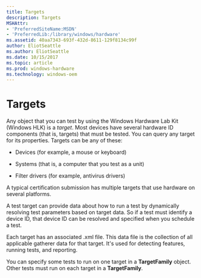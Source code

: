 ```yaml
---
title: Targets
description: Targets
MSHAttr:
- 'PreferredSiteName:MSDN'
- 'PreferredLib:/library/windows/hardware'
ms.assetid: 40aa7343-693f-432d-8611-129f8134c99f
author: EliotSeattle
ms.author: EliotSeattle
ms.date: 10/15/2017
ms.topic: article
ms.prod: windows-hardware
ms.technology: windows-oem
---
```


# Targets


Any object that you can test by using the Windows Hardware Lab Kit (Windows HLK) is a *target*. Most devices have several hardware ID components (that is, targets) that must be tested. You can query any target for its properties. Targets can be any of these:

-   Devices (for example, a mouse or keyboard)

-   Systems (that is, a computer that you test as a unit)

-   Filter drivers (for example, antivirus drivers)

A typical certification submission has multiple targets that use hardware on several platforms.

A test target can provide data about how to run a test by dynamically resolving test parameters based on target data. So if a test must identify a device ID, that device ID can be resolved and specified when you schedule a test.

Each target has an associated .xml file. This data file is the collection of all applicable gatherer data for that target. It's used for detecting features, running tests, and reporting.

You can specify some tests to run on one target in a **TargetFamily** object. Other tests must run on each target in a **TargetFamily**.

 

 






